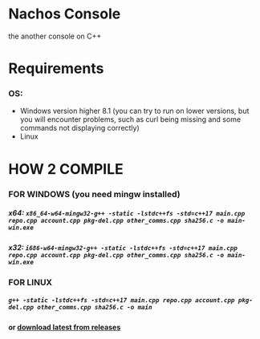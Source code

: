 # Nachos Console
the another console on C++

# Requirements
### OS:
- Windows version higher 8.1 (you can try to run on lower versions, but you will encounter problems, such as curl being missing and some commands not displaying correctly)
- Linux

# HOW 2 COMPILE
### FOR WINDOWS (you need mingw installed)
##### x64: ```x86_64-w64-mingw32-g++ -static -lstdc++fs -std=c++17 main.cpp repo.cpp account.cpp pkg-del.cpp other_comms.cpp sha256.c -o main-win.exe```
##### x32: ```i686-w64-mingw32-g++ -static -lstdc++fs -std=c++17 main.cpp repo.cpp account.cpp pkg-del.cpp other_comms.cpp sha256.c -o main-win.exe```

### FOR LINUX
##### ```g++ -static -lstdc++fs -std=c++17 main.cpp repo.cpp account.cpp pkg-del.cpp other_comms.cpp sha256.c -o main```

#### or [download latest from releases](https://github.com/nachosteam/nachos-console/releases)
